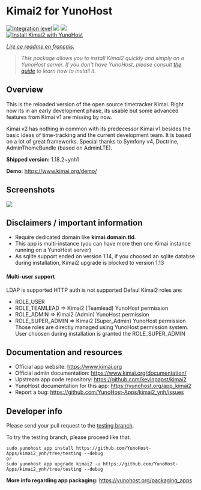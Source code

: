 <!--
N.B.: This README was automatically generated by https://github.com/YunoHost/apps/tree/master/tools/README-generator
It shall NOT be edited by hand.
-->

# Kimai2 for YunoHost

[![Integration level](https://dash.yunohost.org/integration/kimai2.svg)](https://dash.yunohost.org/appci/app/kimai2) ![](https://ci-apps.yunohost.org/ci/badges/kimai2.status.svg) ![](https://ci-apps.yunohost.org/ci/badges/kimai2.maintain.svg)  
[![Install Kimai2 with YunoHost](https://install-app.yunohost.org/install-with-yunohost.svg)](https://install-app.yunohost.org/?app=kimai2)

*[Lire ce readme en français.](./README_fr.md)*

> *This package allows you to install Kimai2 quickly and simply on a YunoHost server.
If you don't have YunoHost, please consult [the guide](https://yunohost.org/#/install) to learn how to install it.*

## Overview

This is the reloaded version of the open source timetracker Kimai. Right now its in an early development phase, its usable but some advanced features from Kimai v1 are missing by now.

Kimai v2 has nothing in common with its predecessor Kimai v1 besides the basic ideas of time-tracking and the current development team. It is based on a lot of great frameworks. Special thanks to Symfony v4, Doctrine, AdminThemeBundle (based on AdminLTE).


**Shipped version:** 1.18.2~ynh1

**Demo:** https://www.kimai.org/demo/

## Screenshots

![](./doc/screenshots/screenshot1.png)

## Disclaimers / important information

* Require dedicated domain like **kimai.domain.tld**.
* This app is multi-instance (you can have more then one Kimai instance running on a YunoHost server)
* As sqlite support ended on version 1.14, if you choosed an sqlite databse during installation, Kimai2 upgrade is blocked to version 1.13

#### Multi-user support

LDAP is supported
HTTP auth is not supported
Defaul Kimai2 roles are:
* ROLE_USER
* ROLE_TEAMLEAD => Kimai2 (Teamlead) YunoHost permission
* ROLE_ADMIN => Kimai2 (Admin) YunoHost permission
* ROLE_SUPER_ADMIN => Kimai2 (Super_Admin) YunoHost permission
Those roles are directly managed using YunoHost permission system. User choosen during installation is granted the ROLE_SUPER_ADMIN

## Documentation and resources

* Official app website: https://www.kimai.org
* Official admin documentation: https://www.kimai.org/documentation/
* Upstream app code repository: https://github.com/kevinpapst/kimai2
* YunoHost documentation for this app: https://yunohost.org/app_kimai2
* Report a bug: https://github.com/YunoHost-Apps/kimai2_ynh/issues

## Developer info

Please send your pull request to the [testing branch](https://github.com/YunoHost-Apps/kimai2_ynh/tree/testing).

To try the testing branch, please proceed like that.
```
sudo yunohost app install https://github.com/YunoHost-Apps/kimai2_ynh/tree/testing --debug
or
sudo yunohost app upgrade kimai2 -u https://github.com/YunoHost-Apps/kimai2_ynh/tree/testing --debug
```

**More info regarding app packaging:** https://yunohost.org/packaging_apps
